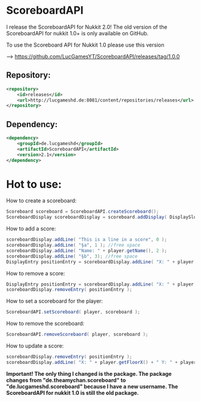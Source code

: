 # ScoreboardAPI
I release the ScoreboardAPI for Nukkit 2.0! The old version of the ScoreboardAPI for nukkit 1.0+ is only available on GitHub.

To use the Scoreboard API for Nukkit 1.0 please use this version

--> https://github.com/LucGamesYT/ScoreboardAPI/releases/tag/1.0.0

## Repository:

```xml
<repository>
    <id>releases</id>
    <url>http://lucgameshd.de:8081/content/repositories/releases</url>
</repository>

```
## Dependency:

```xml
<dependency>
    <groupId>de.lucgameshd</groupId>
    <artifactId>ScoreboardAPI</artifactId>
    <version>2.1</version>
</dependency>
```

# Hot to use:

How to create a scoreboard:

```java
Scoreboard scoreboard = ScoreboardAPI.createScoreboard();
ScoreboardDisplay scoreboardDisplay = scoreboard.addDisplay( DisplaySlot.SIDEBAR, "objectivename", "title" );
```

How to add a score:

```java
scoreboardDisplay.addLine( "This is a line in a score", 0 );
scoreboardDisplay.addLine( "§a", 1 ); //free space
scoreboardDisplay.addLine( "Name: " + player.getName(), 2 );
scoreboardDisplay.addLine( "§b", 3); //free space
DisplayEntry positionEntry = scoreboardDisplay.addLine( "X: " + player.getFloorX() + " Y: " + player.getFloorY() + " Z: " + player.getFloorZ(), 4 );
```

How to remove a score:

```java
DisplayEntry positionEntry = scoreboardDisplay.addLine( "X: " + player.getFloorX() + " Y: " + player.getFloorY() + " Z: " + player.getFloorZ(), 4 );
scoreboardDisplay.removeEntry( positionEntry );
```

How to set a scoreboard for the player:

```java
ScoreboardAPI.setScoreboard( player, scoreboard );
```

How to remove the scoreboard:

```java
ScoreboardAPI.removeScorebaord( player, scoreboard );
```

How to update a score:

```java
scoreboardDisplay.removeEntry( positionEntry );
scoreboardDisplay.addLine( "X: " + player.getFloorX() + " Y: " + player.getFloorY() + " Z: " + player.getFloorZ(), 4 );
```



**Important!
The only thing I changed is the package. The package changes from "de.theamychan.scoreboard" to "de.lucgameshd.scoreboard" because I have a new username. The ScoreboardAPI for nukkit 1.0 is still the old package.**
